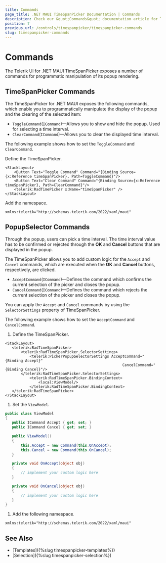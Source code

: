 ```yaml
---
title: Commands
page_title: .NET MAUI TimeSpanPicker Documentation | Commands
description: Check our &quot;Commands&quot; documentation article for Telerik TimeSpanPicker for .NET MAUI.
position: 7
previous_url: /controls/timespanpicker/timespanpicker-commands
slug: timespanpicker-commands
---
```


# Commands

The Telerik UI for .NET MAUI TimeSpanPicker exposes a number of commands for programmatic manipulation of its popup rendering.

## TimeSpanPicker Commands

The TimeSpanPicker for .NET MAUI exposes the following commands, which enable you to programmatically manipulate the display of the popup and the clearing of the selected item:

* `ToggleCommand`(`ICommand`)&mdash;Allows you to show and hide the popup. Used for selecting a time interval.
* `ClearCommand`(`ICommand`)&mdash;Allows you to clear the displayed time interval.

The following example shows how to set the `ToggleCommand` and `ClearCommand`.

Define the TimeSpanPicker.

```XAML
<StackLayout>
	<Button Text="Toggle Command" Command="{Binding Source={x:Reference timeSpanPicker}, Path=ToggleCommand}"/>
	<Button Text="Clear Command" Command="{Binding Source={x:Reference timeSpanPicker}, Path=ClearCommand}"/>
	<telerik:RadTimePicker x:Name="timeSpanPicker" />
</StackLayout>
```

Add the namespace.

```XAML
xmlns:telerik="http://schemas.telerik.com/2022/xaml/maui"
```


## PopupSelector Commands

Through the popup, users can pick a time interval. The time interval value has to be confirmed or rejected through the **OK** and **Cancel** buttons that are displayed in the popup.

The TimeSpanPicker allows you to add custom logic for the `Accept` and `Cancel` commands, which are executed when the **OK** and **Cancel** buttons, respectively, are clicked.

* `AcceptCommand`(`ICommand`)&mdash;Defines the command which confirms the current selection of the picker and closes the popup.
* `CancelCommand`(`ICommand`)&mdash;Defines the command which rejects the current selection of the picker and closes the popup.

You can apply the `Accept` and `Cancel` commands by using the `SelectorSettings` property of TimeSpanPicker.

The following example shows how to set the `AcceptCommand` and `CancelCommand`.

1. Define the TimeSpanPicker.

 ```XAML
<StackLayout>
    <telerik:RadTimeSpanPicker>
        <telerik:RadTimeSpanPicker.SelectorSettings>
            <telerik:PickerPopupSelectorSettings AcceptCommand="{Binding Accept}"
                                                      CancelCommand="{Binding Cancel}"/>
        </telerik:RadTimeSpanPicker.SelectorSettings>
            <telerik:RadTimeSpanPicker.BindingContext>
                <local:ViewModel/>
            </telerik:RadTimeSpanPicker.BindingContext>
    </telerik:RadTimeSpanPicker>
</StackLayout>
 ```

1. Set the `ViewModel`.

 ```C#
public class ViewModel
{
    public ICommand Accept { get; set; }
    public ICommand Cancel { get; set; }

    public ViewModel()
    {
        this.Accept = new Command(this.OnAccept);
        this.Cancel = new Command(this.OnCancel);
    }

    private void OnAccept(object obj)
    {
        // implement your custom logic here
    }

    private void OnCancel(object obj)
    {
        // implement your custom logic here
    }
}
 ```

1. Add the following namespace.

 ```XAML
xmlns:telerik="http://schemas.telerik.com/2022/xaml/maui"
 ```


## See Also

- [Templates]({%slug timespanpicker-templates%})
- [Selection]({%slug timespanpicker-selection%})
